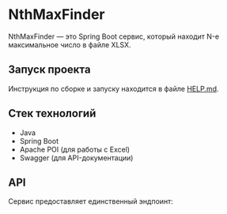 # NthMaxFinder

NthMaxFinder — это Spring Boot сервис, который находит N-е максимальное число в файле XLSX.

## Запуск проекта
Инструкция по сборке и запуску находится в файле [HELP.md](HELP.md).

## Стек технологий
- Java
- Spring Boot
- Apache POI (для работы с Excel)
- Swagger (для API-документации)

## API
Сервис предоставляет единственный эндпоинт:
